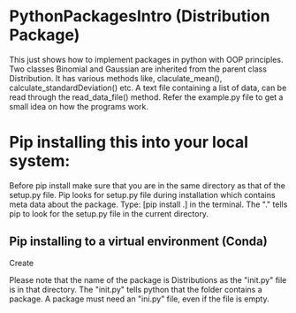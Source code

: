 # PythonPackagesIntro (Distribution Package)
This just shows how to implement packages in python with OOP principles.
Two classes Binomial and Gaussian are inherited from the parent class Distribution. 
It has various methods like, claculate_mean(), calculate_standardDeviation() etc. 
A text file containing a list of data, can be read through the read_data_file() method.
Refer the example.py file to get a small idea on how the programs work.

# Pip installing this into your local system:
Before pip install make sure that you are in the same directory as that of the setup.py file.
Pip looks for setup.py file during installation which contains meta data about the package.
Type: [pip install .] in the terminal.
The "." tells pip to look for the setup.py file in the current directory.

## Pip installing to a virtual environment (Conda)
Create

Please note that the name of the package is Distributions as the "init.py" file is in that directory. 
The "init.py" tells python that the folder contains a package.
A package must need an "ini.py" file, even if the file is empty.


